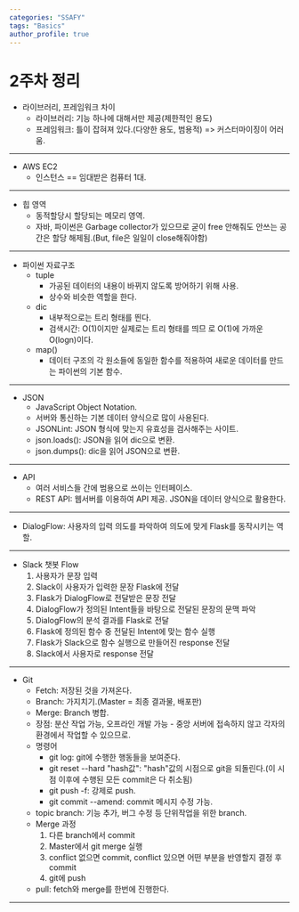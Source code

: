 ```yaml
---
categories: "SSAFY"
tags: "Basics"
author_profile: true
---
```

# 2주차 정리

* 라이브러리, 프레임워크 차이
    * 라이브러리: 기능 하나에 대해서만 제공(제한적인 용도)
    * 프레임워크: 틀이 잡혀져 있다.(다양한 용도, 범용적) => 커스터마이징이 어러움.
<hr>

* AWS EC2
    * 인스턴스 == 임대받은 컴퓨터 1대.
<hr>

* 힙 영역
    * 동적할당시 할당되는 메모리 영역.
    * 자바, 파이썬은 Garbage collector가 있으므로 굳이 free 안해줘도 안쓰는 공간은 할당 해제됨.(But, file은 일일이 close해줘야함)
<hr>

* 파이썬 자료구조
    * tuple
        * 가공된 데이터의 내용이 바뀌지 않도록 방어하기 위해 사용.
        * 상수와 비슷한 역할을 한다.
    * dic
        * 내부적으로는 트리 형태를 띈다.
        * 검색시간: O(1)이지만 실제로는 트리 형태를 띄므 로 O(1)에 가까운 O(logn)이다.
    * map()
        * 데이터 구조의 각 원소들에 동일한 함수를 적용하여 새로운 데이터를 만드는 파이썬의 기본 함수.
<hr>

* JSON
    * JavaScript Object Notation.
    * 서버와 통신하는 기본 데이터 양식으로 많이 사용된다.
    * JSONLint: JSON 형식에 맞는지 유효성을 검사해주는 사이트.
    * json.loads(): JSON을 읽어 dic으로 변환.
    * json.dumps(): dic을 읽어 JSON으로 변환.
<hr>

* API
    * 여러 서비스들 간에 범용으로 쓰이는 인터페이스.
    * REST API: 웹서버를 이용하여 API 제공. JSON을 데이터 양식으로 활용한다.
<hr>

* DialogFlow: 사용자의 입력 의도를 파악하여 의도에 맞게 Flask를 동작시키는 역할.
<hr>

* Slack 챗봇 Flow
    1. 사용자가 문장 입력
    2. Slack이 사용자가 입력한 문장 Flask에 전달
    3. Flask가 DialogFlow로 전달받은 문장 전달
    4. DialogFlow가 정의된 Intent들을 바탕으로 전달된 문장의 문맥 파악
    5. DialogFlow의 분석 결과를 Flask로 전달
    6. Flask에 정의된 함수 중 전달된 Intent에 맞는 함수 실행
    7. Flask가 Slack으로 함수 실행으로 만들어진 response 전달
    8. Slack에서 사용자로 response 전달
<hr>

* Git
    * Fetch: 저장된 것을 가져온다.
    * Branch: 가지치기.(Master = 최종 결과물, 배포판)
    * Merge: Branch 병합.
    * 장점: 분산 작업 가능, 오프라인 개발 가능 - 중앙 서버에 접속하지 않고 각자의 환경에서 작업할 수 있으므로.
    * 명령어
        * git log: git에 수행한 행동들을 보여준다.
        * git reset --hard "hash값": "hash"값의 시점으로 git을 되돌린다.(이 시점 이후에 수행된 모든 commit은 다 취소됨)
        * git push -f: 강제로 push.
        * git commit --amend: commit 메시지 수정 가능.
    * topic branch: 기능 추가, 버그 수정 등 단위작업을 위한 branch.
    * Merge 과정
        1. 다른 branch에서 commit
        2. Master에서 git merge 실행
        3. conflict 없으면 commit, conflict 있으면 어떤 부분을 반영할지 결정 후 commit
        4. git에 push
    * pull: fetch와 merge를 한번에 진행한다.
<hr>
